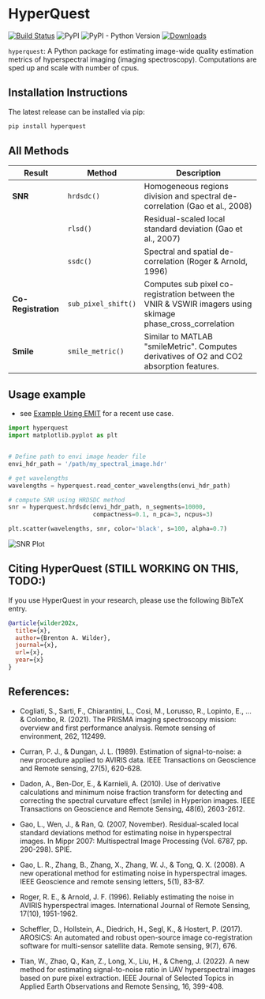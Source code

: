 # HyperQuest

[![Build Status](https://github.com/brentwilder/hyperquest/actions/workflows/pytest.yml/badge.svg)](https://github.com/brentwilder/hyperquest/actions/workflows/pytest.yml)
![PyPI](https://img.shields.io/pypi/v/hyperquest)
![PyPI - Python Version](https://img.shields.io/pypi/pyversions/hyperquest)
[![Downloads](https://pepy.tech/badge/hyperquest)](https://pepy.tech/project/hyperquest)


`hyperquest`: A Python package for estimating image-wide quality estimation metrics of hyperspectral imaging (imaging spectroscopy). Computations are sped up and scale with number of cpus.


## Installation Instructions

The latest release can be installed via pip:

```bash
pip install hyperquest
```


## All Methods

| **Result**          | **Method**                 | **Description**                                                                                                |
|---------------------|----------------------------|----------------------------------------------------------------------------------------------------------------|
| **SNR**             | `hrdsdc()`                 | Homogeneous regions division and spectral de-correlation (Gao et al., 2008)                                    |
|                     | `rlsd()`                   | Residual-scaled local standard deviation (Gao et al., 2007)                                                    |
|                     | `ssdc()`                   | Spectral and spatial de-correlation (Roger & Arnold, 1996)                                                     |
| **Co-Registration** | `sub_pixel_shift()`        | Computes sub pixel co-registration between the VNIR & VSWIR imagers using skimage phase_cross_correlation      |
| **Smile**           | `smile_metric()`           | Similar to MATLAB "smileMetric". Computes derivatives of O2 and CO2 absorption features.                       |



## Usage example

- see [Example Using EMIT](tutorials/example_using_EMIT.ipynb) for a recent use case.

```python
import hyperquest
import matplotlib.pyplot as plt


# Define path to envi image header file
envi_hdr_path = '/path/my_spectral_image.hdr'

# get wavelengths
wavelengths = hyperquest.read_center_wavelengths(envi_hdr_path)

# compute SNR using HRDSDC method
snr = hyperquest.hrdsdc(envi_hdr_path, n_segments=10000, 
                        compactness=0.1, n_pca=3, ncpus=3)

plt.scatter(wavelengths, snr, color='black', s=100, alpha=0.7)
```
![SNR Plot](tests/plots/demo_snr.png)




## Citing HyperQuest (STILL WORKING ON THIS, TODO:)

If you use HyperQuest in your research, please use the following BibTeX entry.

```bibtex
@article{wilder202x,
  title={x},
  author={Brenton A. Wilder},
  journal={x},
  url={x},
  year={x}
}
```


## References:

- Cogliati, S., Sarti, F., Chiarantini, L., Cosi, M., Lorusso, R., Lopinto, E., ... & Colombo, R. (2021). The PRISMA imaging spectroscopy mission: overview and first performance analysis. Remote sensing of environment, 262, 112499.

- Curran, P. J., & Dungan, J. L. (1989). Estimation of signal-to-noise: a new procedure applied to AVIRIS data. IEEE Transactions on Geoscience and Remote sensing, 27(5), 620-628.

- Dadon, A., Ben-Dor, E., & Karnieli, A. (2010). Use of derivative calculations and minimum noise fraction transform for detecting and correcting the spectral curvature effect (smile) in Hyperion images. IEEE Transactions on Geoscience and Remote Sensing, 48(6), 2603-2612.

- Gao, L., Wen, J., & Ran, Q. (2007, November). Residual-scaled local standard deviations method for estimating noise in hyperspectral images. In Mippr 2007: Multispectral Image Processing (Vol. 6787, pp. 290-298). SPIE.

- Gao, L. R., Zhang, B., Zhang, X., Zhang, W. J., & Tong, Q. X. (2008). A new operational method for estimating noise in hyperspectral images. IEEE Geoscience and remote sensing letters, 5(1), 83-87.

- Roger, R. E., & Arnold, J. F. (1996). Reliably estimating the noise in AVIRIS hyperspectral images. International Journal of Remote Sensing, 17(10), 1951-1962.

- Scheffler, D., Hollstein, A., Diedrich, H., Segl, K., & Hostert, P. (2017). AROSICS: An automated and robust open-source image co-registration software for multi-sensor satellite data. Remote sensing, 9(7), 676.

- Tian, W., Zhao, Q., Kan, Z., Long, X., Liu, H., & Cheng, J. (2022). A new method for estimating signal-to-noise ratio in UAV hyperspectral images based on pure pixel extraction. IEEE Journal of Selected Topics in Applied Earth Observations and Remote Sensing, 16, 399-408.
